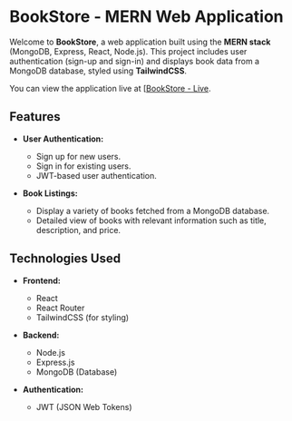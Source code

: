 # **BookStore - MERN Web Application**

Welcome to **BookStore**, a web application built using the **MERN stack** (MongoDB, Express, React, Node.js). This project includes user authentication (sign-up and sign-in) and displays book data from a MongoDB database, styled using **TailwindCSS**.

You can view the application live at [[BookStore - Live](https://food-deployement.vercel.app/](https://book-store-2-z03q.onrender.com/)).

## **Features**

- **User Authentication:**
  - Sign up for new users.
  - Sign in for existing users.
  - JWT-based user authentication.

- **Book Listings:**
  - Display a variety of books fetched from a MongoDB database.
  - Detailed view of books with relevant information such as title, description, and price.

## **Technologies Used**

- **Frontend:**
  - React
  - React Router
  - TailwindCSS (for styling)
  
- **Backend:**
  - Node.js
  - Express.js
  - MongoDB (Database)

- **Authentication:**
  - JWT (JSON Web Tokens)
